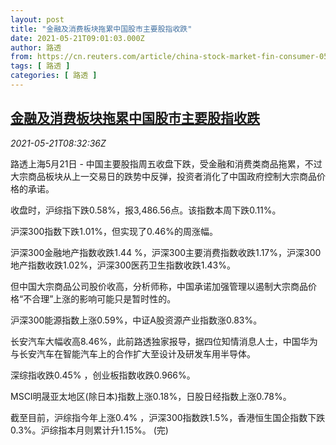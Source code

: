 ```yaml
---
layout: post
title: "金融及消费板块拖累中国股市主要股指收跌"
date: 2021-05-21T09:01:03.000Z
author: 路透
from: https://cn.reuters.com/article/china-stock-market-fin-consumer-0521-idCNKCS2D20T5
tags: [ 路透 ]
categories: [ 路透 ]
---
```

<!--1621587663000-->
[金融及消费板块拖累中国股市主要股指收跌](https://cn.reuters.com/article/china-stock-market-fin-consumer-0521-idCNKCS2D20T5)
------

<div>
<div><i>2021-05-21T08:32:36Z</i></div><p>路透上海5月21日 - 中国主要股指周五收盘下跌，受金融和消费类商品拖累，不过大宗商品板块从上一交易日的跌势中反弹，投资者消化了中国政府控制大宗商品价格的承诺。</p><p>收盘时，沪综指下跌0.58%，报3,486.56点。该指数本周下跌0.11%。 </p><p>沪深300指数下跌1.01%，但实现了0.46%的周涨幅。 </p><p>沪深300金融地产指数收跌1.44 %，沪深300主要消费指数收跌1.17%，沪深300地产指数收跌1.02%，沪深300医药卫生指数收跌1.43%。</p><p>但中国大宗商品公司股价收高，分析师称，中国承诺加强管理以遏制大宗商品价格“不合理”上涨的影响可能只是暂时性的。</p><p>沪深300能源指数上涨0.59%，中证A股资源产业指数涨0.83%。</p><p>长安汽车大幅收高8.46%，此前路透独家报导，据四位知情消息人士，中国华为与长安汽车在智能汽车上的合作扩大至设计及研发车用半导体。</p><p>深综指收跌0.45% ，创业板指数收跌0.966%。</p><p>MSCI明晟亚太地区(除日本)指数上涨0.18%，日股日经指数上涨0.78%。</p><p>截至目前，沪综指今年上涨0.4% ，沪深300指数跌1.5%，香港恒生国企指数下跌0.3%。沪综指本月则累计升1.15%。 (完)</p>
</div>
